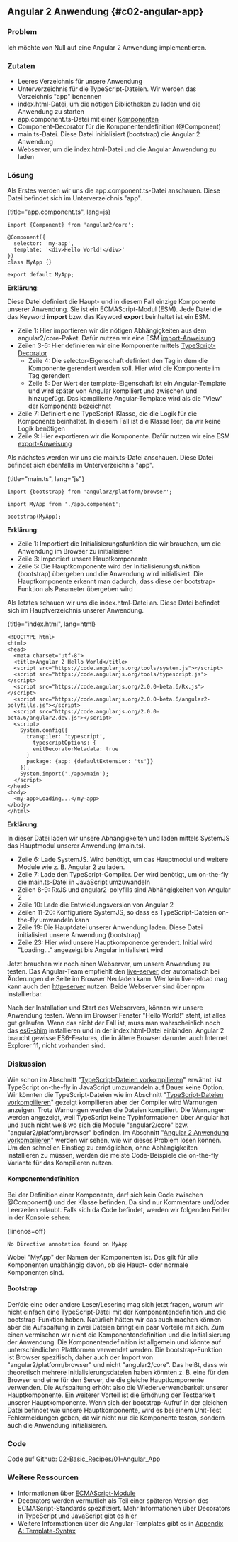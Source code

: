 ## Angular 2 Anwendung {#c02-angular-app}

### Problem

Ich möchte von Null auf eine Angular 2 Anwendung implementieren.

### Zutaten
* Leeres Verzeichnis für unsere Anwendung
* Unterverzeichnis für die TypeScript-Dateien. Wir werden das Verzeichnis "app" benennen
* index.html-Datei, um die nötigen Bibliotheken zu laden und die Anwendung zu starten
* app.component.ts-Datei mit einer [Komponenten](#gl-component)
* Component-Decorator für die Komponentendefinition (@Component)
* main.ts-Datei. Diese Datei initialisiert (bootstrap) die Angular 2 Anwendung
* Webserver, um die index.html-Datei und die Angular Anwendung zu laden

### Lösung

Als Erstes werden wir uns die app.component.ts-Datei anschauen. Diese Datei befindet sich im Unterverzeichnis "app".

{title="app.component.ts", lang=js}
```
import {Component} from 'angular2/core';

@Component({
  selector: 'my-app',
  template: '<div>Hello World!</div>'
})
class MyApp {}

export default MyApp;
```

__Erklärung__:

Diese Datei definiert die Haupt- und in diesem Fall einzige Komponente unserer Anwendung.
Sie ist ein ECMAScript-Modul (ESM).
Jede Datei die das Keyword __import__ bzw. das Keyword __export__ beinhaltet ist ein ESM.

* Zeile 1: Hier importieren wir die nötigen Abhängigkeiten aus dem angular2/core-Paket. Dafür nutzen wir eine ESM [import-Anweisung](https://developer.mozilla.org/en-US/docs/Web/JavaScript/Reference/Statements/import)
* Zeilen 3-6: Hier definieren wir eine Komponente mittels [TypeScript-Decorator](#gl-decorator)
  * Zeile 4: Die selector-Eigenschaft definiert den Tag in dem die Komponente gerendert werden soll. Hier wird die Komponente im Tag __<my-app>__ gerendert
  * Zeile 5: Der Wert der template-Eigenschaft ist ein Angular-Template und wird später von Angular kompiliert und zwischen __<my-tag>__ und __</my-tag>__ hinzugefügt. Das kompilierte Angular-Template wird als die "View" der Komponente bezeichnet
* Zeile 7: Definiert eine TypeScript-Klasse, die die Logik für die Komponente beinhaltet. In diesem Fall ist die Klasse leer, da wir keine Logik benötigen
* Zeile 9: Hier exportieren wir die Komponente. Dafür nutzen wir eine ESM [export-Anweisung](https://developer.mozilla.org/en-US/docs/Web/JavaScript/Reference/Statements/export)

Als nächstes werden wir uns die main.ts-Datei anschauen. Diese Datei befindet sich ebenfalls im Unterverzeichnis "app".

{title="main.ts", lang="js"}
```
import {bootstrap} from 'angular2/platform/browser';

import MyApp from './app.component';

bootstrap(MyApp);
```

__Erklärung__:

* Zeile 1: Importiert die Initialisierungsfunktion die wir brauchen, um die Anwendung im Browser zu initialisieren
* Zeile 3: Importiert unsere Hauptkomponente
* Zeile 5: Die Hauptkomponente wird der Initialisierungsfunktion (bootstrap) übergeben und die Anwendung wird initialisiert. Die Hauptkomponente erkennt man dadurch, dass diese der bootstrap-Funktion als Parameter übergeben wird

Als letztes schauen wir uns die index.html-Datei an. Diese Datei befindet sich im Hauptverzeichnis unserer Anwendung.

{title="index.html", lang=html}
```
<!DOCTYPE html>
<html>
<head>
  <meta charset="utf-8">
  <title>Angular 2 Hello World</title>
  <script src="https://code.angularjs.org/tools/system.js"></script>
  <script src="https://code.angularjs.org/tools/typescript.js"></script>
  <script src="https://code.angularjs.org/2.0.0-beta.6/Rx.js"></script>
  <script src="https://code.angularjs.org/2.0.0-beta.6/angular2-polyfills.js"></script>
  <script src="https://code.angularjs.org/2.0.0-beta.6/angular2.dev.js"></script>
  <script>
    System.config({
      transpiler: 'typescript',
        typescriptOptions: {
        emitDecoratorMetadata: true
      }
      package: {app: {defaultExtension: 'ts'}}
    });
    System.import('./app/main');
  </script>
</head>
<body>
  <my-app>Loading...</my-app>
</body>
</html>
```

__Erklärung__:

In dieser Datei laden wir unsere Abhängigkeiten und laden mittels SystemJS das Hauptmodul unserer Anwendung (main.ts).

* Zeile 6: Lade SystemJS. Wird benötigt, um das Hauptmodul und weitere Module wie z. B. Angular 2 zu laden.
* Zeile 7: Lade den TypeScript-Compiler. Der wird benötigt, um on-the-fly die main.ts-Datei in JavaScript umzuwandeln
* Zeilen 8-9: RxJS und angular2-polyfills sind Abhängigkeiten von Angular 2
* Zeile 10: Lade die Entwicklungsversion von Angular 2
* Zeilen 11-20: Konfiguriere SystemJS, so dass es TypeScript-Dateien on-the-fly umwandeln kann
* Zeile 19: Die Hauptdatei unserer Anwendung laden. Diese Datei initialisiert unsere Anwendung (bootstrap)
* Zeile 23: Hier wird unsere Hauptkomponente gerendert. Initial wird "Loading..." angezeigt bis Angular initialisiert wird

Jetzt brauchen wir noch einen Webserver, um unsere Anwendung zu testen.
Das Angular-Team empfiehlt den [live-server](https://www.npmjs.com/package/live-server), der automatisch bei Änderungen die Seite im Browser Neuladen kann.
Wer kein live-reload mag kann auch den [http-server](https://www.npmjs.com/package/http-server) nutzen. Beide Webserver sind über npm installierbar.

Nach der Installation und Start des Webservers, können wir unsere Anwendung testen.
Wenn im Browser Fenster "Hello World!" steht, ist alles gut gelaufen.
Wenn das nicht der Fall ist, muss man wahrscheinlich noch das [es6-shim](https://www.npmjs.com/package/es6-shim) installieren und in der index.html-Datei einbinden.
Angular 2 braucht gewisse ES6-Features, die in ältere Browser darunter auch Internet Explorer 11, nicht vorhanden sind.

### Diskussion

Wie schon im Abschnitt "[TypeScript-Dateien vorkompilieren](#c01-precompile)" erwähnt, ist TypeScript on-the-fly in JavaScript umzuwandeln auf Dauer keine Option.
Wir könnten die TypeScript-Dateien wie im Abschnitt "[TypeScript-Dateien vorkompilieren](#c01-precompile)" gezeigt kompilieren aber der Compiler wird Warnungen anzeigen.
Trotz Warnungen werden die Dateien kompiliert.
Die Warnungen werden angezeigt, weil TypeScript keine Typinformationen über Angular hat und auch nicht weiß wo sich die Module "angular2/core" bzw. "angular2/platform/browser" befinden.
Im Abschnitt "[Angular 2 Anwendung vorkompilieren](#c02-precompile-angular-app)" werden wir sehen, wie wir dieses Problem lösen können.
Um den schnellen Einstieg zu ermöglichen, ohne Abhängigkeiten installieren zu müssen, werden die meiste Code-Beispiele die on-the-fly Variante für das Kompilieren nutzen.

#### Komponentendefinition

Bei der Definition einer Komponente, darf sich kein Code zwischen @Component() und der Klasse befinden.
Da sind nur Kommentare und/oder Leerzeilen erlaubt.
Falls sich da Code befindet, werden wir folgenden Fehler in der Konsole sehen:

{linenos=off}
```text
No Directive annotation found on MyApp
```

Wobei "MyApp" der Namen der Komponenten ist. Das gilt für alle Komponenten unabhängig davon, ob sie Haupt- oder normale Komponenten sind.

#### Bootstrap

Der/die eine oder andere Leser/Lesering mag sich jetzt fragen, warum wir nicht einfach eine TypeScript-Datei mit der Komponentendefinition und die bootstrap-Funktion haben.
Natürlich hätten wir das auch machen können aber die Aufspaltung in zwei Dateien bringt ein paar Vorteile mit sich.
Zum einen vermischen wir nicht die Komponentendefinition und die Initialisierung der Anwendung.
Die Komponentendefinition ist allgemein und könnte auf unterschiedlichen Plattformen verwendet werden.
Die bootstrap-Funktion ist Browser spezifisch, daher auch der Import von "angular2/platform/browser" und nicht "angular2/core".
Das heißt, dass wir theoretisch mehrere Initialisierungsdateien haben könnten z. B. eine für den Browser und eine für den Server, die die gleiche Hauptkomponente verwenden.
Die Aufspaltung erhöht also die Wiederverwendbarkeit unserer Hauptkomponente.
Ein weiterer Vorteil ist die Erhöhung der Testbarkeit unserer Hauptkomponente.
Wenn sich der bootstrap-Aufruf in der gleichen Datei befindet wie unsere Hauptkomponente, wird es bei einem Unit-Test Fehlermeldungen geben, da wir nicht nur die Komponente testen, sondern auch die Anwendung initialisieren.

### Code

Code auf Github: [02-Basic\_Recipes/01-Angular\_App](https://github.com/jsperts/angular2_kochbuch_code/tree/master/02-Basic_Recipes/01-Angular_App)

### Weitere Ressourcen

* Informationen über [ECMAScript-Module](http://exploringjs.com/es6/ch_modules.html)
* Decorators werden vermutlich als Teil einer späteren Version des ECMAScript-Standards spezifiziert. Mehr Informationen über Decorators in TypeScript und JavaScript gibt es [hier](https://github.com/wycats/javascript-decorators)
* Weitere Informationen über die Angular-Templates gibt es in [Appendix A: Template-Syntax](#appendix-a)

